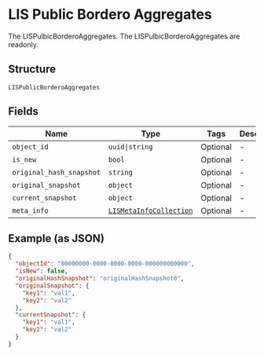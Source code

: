
# LIS Public Bordero Aggregates

The LISPulbicBorderoAggregates. The LISPulbicBorderoAggregates are readonly.

## Structure

`LISPublicBorderoAggregates`

## Fields

| Name | Type | Tags | Description |
|  --- | --- | --- | --- |
| `object_id` | `uuid\|string` | Optional | - |
| `is_new` | `bool` | Optional | - |
| `original_hash_snapshot` | `string` | Optional | - |
| `original_snapshot` | `object` | Optional | - |
| `current_snapshot` | `object` | Optional | - |
| `meta_info` | [`LISMetaInfoCollection`](../../doc/models/lis-meta-info-collection.md) | Optional | - |

## Example (as JSON)

```json
{
  "objectId": "00000000-0000-0000-0000-000000000000",
  "isNew": false,
  "originalHashSnapshot": "originalHashSnapshot0",
  "originalSnapshot": {
    "key1": "val1",
    "key2": "val2"
  },
  "currentSnapshot": {
    "key1": "val1",
    "key2": "val2"
  }
}
```


